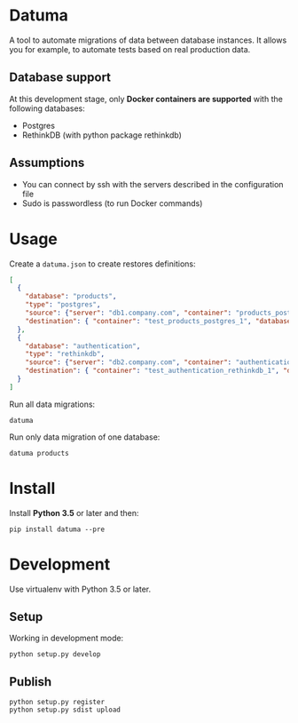 # Datuma

A tool to automate migrations of data between database instances. It allows you
for example, to automate tests based on real production data.

## Database support
At this development stage, only __Docker containers are supported__ with the following databases:
- Postgres
- RethinkDB (with python package rethinkdb)

## Assumptions
- You can connect by ssh with the servers described in the configuration file
- Sudo is passwordless (to run Docker commands)

# Usage

Create a `datuma.json` to create restores definitions:

```json
[
  {
    "database": "products",
    "type": "postgres",
    "source": {"server": "db1.company.com", "container": "products_postgres_1", "database": "products"},
    "destination": { "container": "test_products_postgres_1", "database": "products"}
  },
  {
    "database": "authentication",
    "type": "rethinkdb",
    "source": {"server": "db2.company.com", "container": "authentication_rethinkdb_1", "database": "auth"},
    "destination": { "container": "test_authentication_rethinkdb_1", "database": "auth"}
  }
]
```

Run all data migrations:

    datuma

Run only data migration of one database:

    datuma products

# Install
Install __Python 3.5__ or later and then:

    pip install datuma --pre

# Development
Use virtualenv with Python 3.5 or later.

## Setup
Working in development mode:

    python setup.py develop

## Publish

    python setup.py register
    python setup.py sdist upload
